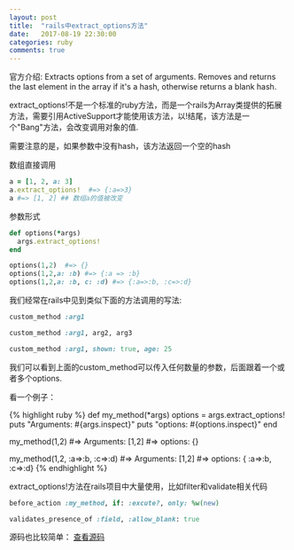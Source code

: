 ```yaml
---
layout: post
title:  "rails中extract_options方法"
date:   2017-08-19 22:30:00
categories: ruby
comments: true
---
```


<p>
官方介绍:
Extracts options from a set of arguments. Removes and returns the last element in the array if it's a hash, otherwise returns a blank hash.
</p>
<p>
extract_options!不是一个标准的ruby方法，而是一个rails为Array类提供的拓展方法，需要引用ActiveSupport才能使用该方法，以!结尾，该方法是一个"Bang"方法，会改变调用对象的值.
</p>
<p>需要注意的是，如果参数中没有hash，该方法返回一个空的hash</p>

<p>数组直接调用</p>

```ruby
a = [1, 2, a: 3]
a.extract_options!  #=> {:a=>3}
a #=> [1, 2] ## 数组a的值被改变
```

<p>参数形式</p>

```ruby
def options(*args)
  args.extract_options!
end

options(1,2)  #=> {}
options(1,2,a: :b) #=> {:a => :b}
options(1,2,a: :b, c: :d) #=> {:a=>:b, :c=>:d}
```

<p>我们经常在rails中见到类似下面的方法调用的写法:</p>

```ruby
custom_method :arg1

custom_method :arg1, arg2, arg3

custom_method :arg1, shown: true, age: 25
```

<p>
  我们可以看到上面的custom_method可以传入任何数量的参数，后面跟着一个或者多个options.
</p>


<p>
看一个例子：
</p>

{% highlight ruby %}
def my_method(*args)
  options = args.extract_options!
  puts "Arguments: #{args.inspect}"
  puts "options: #{options.inspect}"
end

my_method(1,2)
  #=> Arguments: [1,2]
  #=> options: {}

my_method(1,2, :a=>:b, :c=>:d)
  #=> Arguments: [1,2]
  #=> options: { :a=>:b, :c=>:d}
{% endhighlight %}

<p>
  extract_options!方法在rails项目中大量使用，比如filter和validate相关代码
</p>

```ruby
before_action :my_method, if: :excute?, only: %w(new)

validates_presence_of :field, :allow_blank: true
```
<p>源码也比较简单：
<a href="https://github.com/rails/rails/blob/08754f12e65a9ec79633a605e986d0f1ffa4b251/activesupport/lib/active_support/core_ext/array/extract_options.rb">查看源码</a>
</p>

